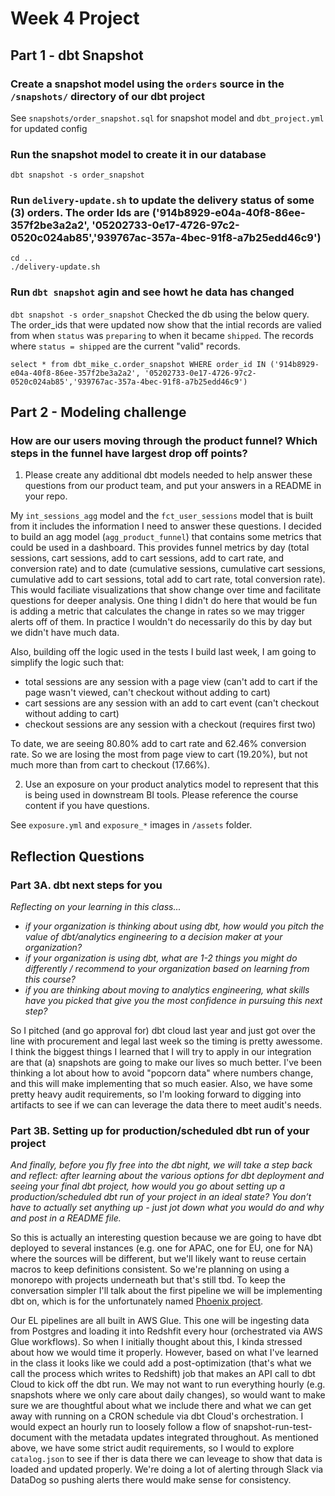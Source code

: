 # Week 4 Project

## Part 1 - dbt Snapshot

### Create a snapshot model using the `orders` source in the `/snapshots/` directory of our dbt project
See `snapshots/order_snapshot.sql` for snapshot model and `dbt_project.yml` for updated config
### Run the snapshot model to create it in our database
`dbt snapshot -s order_snapshot`
### Run `delivery-update.sh` to update the delivery status of some (3) orders. The order Ids are ('914b8929-e04a-40f8-86ee-357f2be3a2a2', '05202733-0e17-4726-97c2-0520c024ab85','939767ac-357a-4bec-91f8-a7b25edd46c9')
```
cd ..
./delivery-update.sh
```
### Run `dbt snapshot` agin and see howt he data has changed
`dbt snapshot -s order_snapshot`
Checked the db using the below query. The order_ids that were updated now show that the intial records are valied from when `status` was `preparing` to when it became `shipped`. The records where `status = shipped` are the current "valid" records.

```
select * from dbt_mike_c.order_snapshot WHERE order_id IN ('914b8929-e04a-40f8-86ee-357f2be3a2a2', '05202733-0e17-4726-97c2-0520c024ab85','939767ac-357a-4bec-91f8-a7b25edd46c9')
```

## Part 2 - Modeling challenge

### How are our users moving through the product funnel? Which steps in the funnel have largest drop off points?

1. Please create any additional dbt models needed to help answer these questions from our product team, and put your answers in a README in your repo.

My `int_sessions_agg` model and the `fct_user_sessions` model that is built from it includes the information I need to answer these questions. I decided to build an agg model (`agg_product_funnel`) that contains some metrics that could be used in a dashboard. This provides funnel metrics by day (total sessions, cart sessions, add to cart sessions, add to cart rate, and conversion rate) and to date (cumulative sessions, cumulative cart sessions, cumulative add to cart sessions, total add to cart rate, total conversion rate). This would faciliate visualizations that show change over time and facilitate questions for deeper analysis. One thing I didn't do here that would be fun is adding a metric that calculates the change in rates so we may trigger alerts off of them. In practice I wouldn't do necessarily do this by day but we didn't have much data. 

Also, building off the logic used in the tests I build last week, I am going to simplify the logic such that:
 * total sessions are any session with a page view (can't add to cart if the page wasn't viewed, can't checkout without adding to cart)
 * cart sessions are any session with an add to cart event (can't checkout without adding to cart)
 * checkout sessions are any session with a checkout (requires first two)

To date, we are seeing 80.80% add to cart rate and 62.46% conversion rate. So we are losing the most from page view to cart (19.20%), but not much more than from cart to checkout (17.66%). 

2. Use an exposure on your product analytics model to represent that this is being used in downstream BI tools. Please reference the course content if you have questions.

See `exposure.yml` and `exposure_*` images in `/assets` folder.  
## Reflection Questions

### Part 3A. dbt next steps for you

_Reflecting on your learning in this class..._

 * _if your organization is thinking about using dbt, how would you pitch the value of dbt/analytics engineering to a decision maker at your organization?_
 * _if your organization is using dbt, what are 1-2 things you might do differently / recommend to your organization based on learning from this course?_
 * _if you are thinking about moving to analytics engineering, what skills have you picked that give you the most confidence in pursuing this next step?_

So I pitched (and go approval for) dbt cloud last year and just got over the line with procurement and legal last week so the timing is pretty awessome. I think the biggest things I learned that I will try to apply in our integration are that (a) snapshots are going to make our lives so much better. I've been thinking a lot about how to avoid "popcorn data" where numbers change, and this will make implementing that so much easier. Also, we have some pretty heavy audit requirements, so I'm looking forward to digging into artifacts to see if we can can leverage the data there to meet audit's needs.

### Part 3B. Setting up for production/scheduled dbt run of your project

_And finally, before you fly free into the dbt night, we will take a step back and reflect: after learning about the various options for dbt deployment and seeing your final dbt project, how would you go about setting up a production/scheduled dbt run of your project in an ideal state? You don’t have to actually set anything up - just jot down what you would do and why and post in a README file._

So this is actually an interesting question because we are going to have dbt deployed to several instances (e.g. one for APAC, one for EU, one for NA) where the sources will be different, but we'll likely want to reuse certain macros to keep definitions consistent. So we're planning on using a monorepo with projects underneath but that's still tbd. To keep the conversation simpler I'll talk about the first pipeline we will be implementing dbt on, which is for the unfortunately named [Phoenix project](https://www.amazon.com/Phoenix-Project-DevOps-Helping-Business/dp/1942788290/ref=tmm_pap_swatch_0?_encoding=UTF8&qid=1648780604&sr=8-1). 

Our EL pipelines are all built in AWS Glue. This one will be ingesting data from Postgres and loading it into Redshfit every hour (orchestrated via AWS Glue workflows). So when I initially thought about this, I kinda stressed about how we would time it properly. However, based on what I've learned in the class it looks like we could add a post-optimization (that's what we call the process which writes to Redshift) job that makes an API call to dbt Cloud to kick off the dbt run. We may not want to run everything hourly (e.g. snapshots where we only care about daily changes), so would want to make sure we are thoughtful about what we include there and what we can get away with running on a CRON schedule via dbt Cloud's orchestration. I would expect an hourly run to loosely follow a flow of snapshot-run-test-document with the metadata updates integrated throughout.  As mentioned above, we have some strict audit requirements, so I would to explore `catalog.json` to see if ther is data there we can leveage to show that data is loaded and updated properly. We're doing a lot of alerting through Slack via DataDog so pushing alerts there would make sense for consistency. 

